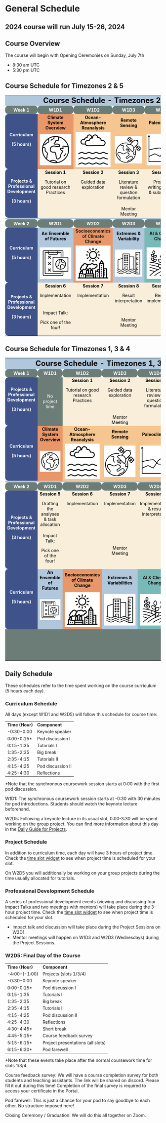 # General Schedule


## 2024 course will run July 15-26, 2024


## Course Overview

The course will begin with Opening Ceremonies on Sunday, July 7th

* 8:30 am UTC
* 5:30 pm UTC


## Course Schedule for Timezones 2 & 5

<table cellspacing="0" cellpadding="0">
  <tr>
   <td colspan="6" bgcolor="#B0C7DC" align="center" ><strong><font color="black" size="5" > Course Schedule - Timezones 2 & 5 </font></strong>
   </td>
  </tr>
  <tr style="color: white; font-weight: bold; margin-top: 1em;">
   <td bgcolor="#6C7D77" align="center" style="border-radius: 10px;padding-top: 5px; padding-bottom: 5px;">Week 1
   </td>
   <td bgcolor="#6C7D77" align="center" style="border-radius: 10px;padding-top: 5px; padding-bottom: 5px;">W1D1
   </td>
   <td bgcolor="#6C7D77" align="center" style="border-radius: 10px;padding-top: 5px; padding-bottom: 5px;">W1D2
   </td>
   <td bgcolor="#6C7D77" align="center" style="border-radius: 10px;padding-top: 5px; padding-bottom: 5px;">W1D3
   </td>
   <td bgcolor="#6C7D77" align="center" style="border-radius: 10px;padding-top: 5px; padding-bottom: 5px;">W1D4
   </td>
   <td bgcolor="#6C7D77" align="center" style="border-radius: 10px;padding-top: 5px; padding-bottom: 5px;">W1D5
   </td>
  </tr>
  <tr>
   <td rowspan="3" bgcolor="#3F538A" align="center" style="color: white; font-weight: bold; border-top-left-radius: 10px; border-bottom-left-radius: 10px;">Curriculum
<p style="color: white; font-weight: bold;">
(5 hours)
   </td>
   <td bgcolor="#E99668" align="center" ><strong><font color="black" > Climate System Overview </font></strong>
   </td>
   <td bgcolor="#F5C690" align="center" ><strong><font color="black" > Ocean-Atmosphere Reanalysis </font></strong>
   </td>
   <td bgcolor="#F5C690" align="center" ><strong><font color="black" > Remote Sensing </font></strong>
   </td>
   <td bgcolor="#F5C690" align="center" ><strong><font color="black" > Paleoclimate </font></strong>
   </td>
   <td bgcolor="#B0C7DC" align="center" ><strong><font color="black" > Climate Modeling </font></strong>
   </td>
  </tr>
  <tr></tr>
   <td bgcolor="#E99668"  align="center" > <img width="150px" src="https://raw.githubusercontent.com/ClimateMatchAcademy/course-content/main/tutorials/Schedule/images/icon_W1D1.png">
   </td>
   <td bgcolor="#F5C690"  align="center" > <img width="150px" src="https://raw.githubusercontent.com/ClimateMatchAcademy/course-content/main/tutorials/Schedule/images/icon_W1D2.png" >
   </td>
   <td bgcolor="#F5C690"  align="center" > <img width="150px" src="https://raw.githubusercontent.com/ClimateMatchAcademy/course-content/main/tutorials/Schedule/images/icon_W1D3.png" />
   </td>
   <td bgcolor="#F5C690"  align="center" > <img width="150px" src="https://raw.githubusercontent.com/ClimateMatchAcademy/course-content/main/tutorials/Schedule/images/icon_W1D4.png" >
   </td>
   <td bgcolor="#B0C7DC"  align="center" > <img width="150px" src="https://raw.githubusercontent.com/ClimateMatchAcademy/course-content/main/tutorials/Schedule/images/icon_W1D5.png" >
   </td>
  </tr>
  <tr>
   <td rowspan="2" bgcolor="#3F538A"  align="center" style="color: white; font-weight: bold; border-top-left-radius: 10px; border-bottom-left-radius: 10px;">Projects & Professional Development
<p style="color: white; font-weight: bold;">
(3 hours)
   </td>
   <td bgcolor="#F9EEDA" style="color:black" align="center" valign="top" ><strong><font color="black"> Session 1 </font></strong>
<p>
<font color="black"> Tutorial on good research Practices </font>
   </td>
   <td bgcolor="#F9EEDA" style="color:black" align="center" valign="top" ><strong><font color="black"> Session 2 </font></strong>
<p>
<font color="black"> Guided data exploration </font>
   </td>
   <td bgcolor="#F9EEDA" style="color:black" align="center" valign="top" ><strong><font color="black"> Session 3 </font></strong>
<p>
<font color="black">Literature review & question formulation</font>
   </td>
   <td bgcolor="#F9EEDA" style="color:black" align="center" valign="top" ><strong><font color="black"> Session 4 </font></strong>
<p>
<font color="black"> Proposal writing, swaps & submission </font>
   </td>
   <td bgcolor="#F9EEDA" style="color:black" align="center" valign="top" ><strong><font color="black"> Session 5 </font></strong>
<p>
<font color="black"> Drafting the analyses & task allocation </font>
   </td>
  </tr>
  <tr>
   <td bgcolor="#F9EEDA" >
   </td>
   <td bgcolor="#F9EEDA" >
   </td>
   </td>
   <td bgcolor="#F9EEDA" align="center" ><font color="black" > Mentor Meeting </font>
   </td>
   <td bgcolor="#F9EEDA" >
   </td>
   <td bgcolor="#F9EEDA" >
   </td>
  </tr>
  <tr>
   <td colspan="6"  bgcolor="#B0C7DC" >
   </td>
  </tr>
  <tr style="color: white; font-weight: bold;">
   <td bgcolor="#6C7D77"  align="center" style="border-radius: 10px;padding-top: 5px; padding-bottom: 5px;">Week 2
   </td>
   <td bgcolor="#6C7D77"  align="center" style="border-radius: 10px;padding-top: 5px; padding-bottom: 5px;">W2D1
   </td>
   <td bgcolor="#6C7D77"  align="center" style="border-radius: 10px;padding-top: 5px; padding-bottom: 5px;">W2D2
   </td>
   <td bgcolor="#6C7D77"  align="center" style="border-radius: 10px;padding-top: 5px; padding-bottom: 5px;">W2D3
   </td>
   <td bgcolor="#6C7D77"  align="center" style="border-radius: 10px;padding-top: 5px; padding-bottom: 5px;">W2D4
   </td>
   <td bgcolor="#6C7D77"  align="center" style="border-radius: 10px;padding-top: 5px; padding-bottom: 5px;">W2D5
   </td>
  </tr>
  <tr>
   <td rowspan="2" bgcolor="#3F538A" align="center" style="color: white; font-weight: bold; border-top-left-radius: 10px; border-bottom-left-radius: 10px;">Curriculum
<p style="color: white; font-weight: bold;">
(5 hours)
   </td>
   <td bgcolor="#B0C7DC"  align="center" ><strong><font color="black"> An Ensemble of Futures </font></strong>
   </td>
   <td bgcolor="#E99668"  align="center" ><strong><font color="black">  </font> Socioeconomics of Climate Change</strong>
   </td>
   <td bgcolor="#B0C7DC"  align="center" ><strong><font color="black"> Extremes & Variability </font></strong>
   </td>
   <td bgcolor="#78BAB8"  align="center" ><strong><font color="black"> </font> AI & Climate Change</strong>
   </td>
   <td bgcolor="#78BAB8"  align="center" ><strong><font color="black"> Project Day </font></strong>
   </td>
  </tr>
  <tr>
   <td bgcolor="#B0C7DC"  align="center" ><img width="150px" src="https://raw.githubusercontent.com/ClimateMatchAcademy/course-content/main/tutorials/Schedule/images/icon_W2D1.png" >
   </td>
   <td bgcolor="#E99668"  align="center" ><img width="150px" src="https://raw.githubusercontent.com/ClimateMatchAcademy/course-content/main/tutorials/Schedule/images/icon_W2D3.png" >
   </td>
   <td bgcolor="#B0C7DC"  align="center" ><img width="150px" src="https://raw.githubusercontent.com/ClimateMatchAcademy/course-content/main/tutorials/Schedule/images/icon_W2D4.png" >
   </td>
   <td bgcolor="#78BAB8"  align="center" ><img width="150px" src="https://raw.githubusercontent.com/ClimateMatchAcademy/course-content/main/tutorials/Schedule/images/icon_W2D5.png" >
   </td>
   <td bgcolor="#78BAB8"  align="center" ><img width="150px" src="https://raw.githubusercontent.com/ClimateMatchAcademy/course-content/main/tutorials/Schedule/images/icon_W2D2.png" >
   </td>
  </tr>
  <tr>
   <td rowspan="2" bgcolor="#3F538A"  align="center" style="color: white; font-weight: bold; border-top-left-radius: 10px; border-bottom-left-radius: 10px;">Projects & Professional Development
<p style="color: white; font-weight: bold">
(3 hours)
   </td>
   <td bgcolor="#F9EEDA" align="center" valign="top" ><strong><font color="black"> Session 6 </font></strong>
<p>
<font color="black"> Implementation </font>
   </td>
   <td bgcolor="#F9EEDA"  align="center" valign="top" ><strong><font color="black"> Session 7 </font></strong>
<p>
<font color="black"> Implementation </font>
   </td>
   <td bgcolor="#F9EEDA" align="center" valign="top" ><strong><font color="black"> Session 8 </font></strong>
<p>
<font color="black"> Result interpretation </font>
   </td>
   <td bgcolor="#F9EEDA" align="center" valign="top" ><strong><font color="black"> Session 9 </font></strong>
<p>
<font color="black"align="center" valign="top" > Results implementation </font>
   </td>
   <td bgcolor="#F9EEDA" align="center" ><font color="black"> Presentation preparation & project submission </font>
<p>
<font color="black">  </font>
   </td>
  </tr>
  <tr>
   <td bgcolor="#F9EEDA" align="center" ><font color="black"> Impact Talk: </font>
<p>
<font color="black"> Pick one of the four! </font>
   </td>
   <td bgcolor="#F9EEDA">
   </td>
   <td bgcolor="#F9EEDA" align="center" ><font color="black"> Mentor Meeting </font>
   </td>
   <td bgcolor="#F9EEDA" >
   </td>
   <td bgcolor="#F9EEDA" align="center" ><font color="black"> Presentations & Closing ceremony </font>
   </td>
  </tr>
</table>


## Course Schedule for Timezones 1, 3 & 4

<table cellspacing="0" cellpadding="0">
  <tr>
   <td colspan="6"  bgcolor="#B0C7DC" align="center" ><strong><font color="black" size="5" > Course Schedule - Timezones 1, 3 & 4</font> </strong>
   </td>
  </tr>
  <tr style="color: white; font-weight: bold; margin-top: 1em;">
   <td bgcolor="#6C7D77" align="center" style="border-radius: 10px;padding-top: 5px; padding-bottom: 5px;">Week 1
   </td>
   <td bgcolor="#6C7D77" align="center" style="border-radius: 10px;padding-top: 5px; padding-bottom: 5px;">W1D1
   </td>
   <td bgcolor="#6C7D77" align="center" style="border-radius: 10px;padding-top: 5px; padding-bottom: 5px;">W1D2
   </td>
   <td bgcolor="#6C7D77" align="center" style="border-radius: 10px;padding-top: 5px; padding-bottom: 5px;">W1D3
   </td>
   <td bgcolor="#6C7D77" align="center" style="border-radius: 10px;padding-top: 5px; padding-bottom: 5px;">W1D4
   </td>
   <td bgcolor="#6C7D77" align="center" style="border-radius: 10px;padding-top: 5px; padding-bottom: 5px;">W1D5
   </td>
  </tr>
  <tr>
   <td rowspan="2" bgcolor="#3F538A" align="center" style="color: white; font-weight: bold; border-top-left-radius: 10px; border-bottom-left-radius: 10px;">Projects & Professional Development
<p>
(3 hours)
   </td>
   <td rowspan="2" bgcolor="#6C7D77" align="center" ><font color="white"> No project time</font>
   </td>
   <td bgcolor="#F9EEDA" align="center" valign="top" ><strong><font color="black"> Session 1</strong>
<p>
<font color="black"> Tutorial on good research Practices</font>
   </td>
   <td bgcolor="#F9EEDA" align="center" valign="top" ><strong><font color="black"> Session 2</font> </strong>
<p>
<font color="black"> Guided data exploration</font>
   </td>
   <td bgcolor="#F9EEDA" align="center" valign="top" ><strong><font color="black"> Session 3</font> </strong>
<p>
<font color="black"> Literature review & question formulation</font>
   </td>
   <td bgcolor="#F9EEDA" align="center" valign="top" ><strong><font color="black"> Session 4</font> </strong>
<p>
<font color="black"> Proposal writing, swaps & submission</font>
   </td>
  </tr>
  <tr>
   <td bgcolor="#F9EEDA" >
   </td>
   <td bgcolor="#F9EEDA" align="center" ><font color="black"> Mentor Meeting </font>
   </td>
   <td bgcolor="#F9EEDA">
   </td>
   <td bgcolor="#F9EEDA" >
   </td>
  </tr>
  <tr>
   <td rowspan="2" bgcolor="#3F538A" align="center" style="color: white; font-weight: bold; border-top-left-radius: 10px; border-bottom-left-radius: 10px;">Curriculum
<p>
(5 hours)
   </td>
   <td bgcolor="#E99668" align="center" ><strong><font color="black"> Climate System Overview</font> </strong>
   </td>
   <td bgcolor="#F5C690" align="center" ><strong><font color="black"> Ocean-Atmosphere Reanalysis</font> </strong>
   </td>
   <td bgcolor="#F5C690" align="center" ><strong><font color="black"> Remote Sensing</font> </strong>
   </td>
   <td bgcolor="#F5C690" align="center" ><strong><font color="black"> Paleoclimate</font> </strong>
   </td>
   <td bgcolor="#B0C7DC" align="center" ><strong><font color="black"> Climate Modeling</font> </strong>
   </td>
  </tr>
  <tr>
   <td bgcolor="#E99668" align="center" ><img width="150px" src="https://raw.githubusercontent.com/ClimateMatchAcademy/course-content/main/tutorials/Schedule/images/icon_W1D1.png" >
   </td>
   <td bgcolor="#F5C690" align="center" ><img width="150px" src="https://raw.githubusercontent.com/ClimateMatchAcademy/course-content/main/tutorials/Schedule/images/icon_W1D2.png" >
   </td>
   <td bgcolor="#F5C690" align="center" ><img width="150px" src="https://raw.githubusercontent.com/ClimateMatchAcademy/course-content/main/tutorials/Schedule/images/icon_W1D3.png" >
   </td>
   <td bgcolor="#F5C690" align="center" ><img width="150px" src="https://raw.githubusercontent.com/ClimateMatchAcademy/course-content/main/tutorials/Schedule/images/icon_W1D4.png" >
   </td>
   <td bgcolor="#B0C7DC" align="center" ><img width="150px" src="https://raw.githubusercontent.com/ClimateMatchAcademy/course-content/main/tutorials/Schedule/images/icon_W1D5.png" >
   </td>
  </tr>
  <tr>
   <td colspan="6"  bgcolor="#B0C7DC" >
   </td>
  </tr>
<tr style="color: white; font-weight: bold;">
   <td bgcolor="#6C7D77"  align="center" style="border-radius: 10px;padding-top: 5px; padding-bottom: 5px;">Week 2
   </td>
   <td bgcolor="#6C7D77"  align="center" style="border-radius: 10px;padding-top: 5px; padding-bottom: 5px;">W2D1
   </td>
   <td bgcolor="#6C7D77"  align="center" style="border-radius: 10px;padding-top: 5px; padding-bottom: 5px;">W2D2
   </td>
   <td bgcolor="#6C7D77"  align="center" style="border-radius: 10px;padding-top: 5px; padding-bottom: 5px;">W2D3
   </td>
   <td bgcolor="#6C7D77"  align="center" style="border-radius: 10px;padding-top: 5px; padding-bottom: 5px;">W2D4
   </td>
   <td bgcolor="#6C7D77"  align="center" style="border-radius: 10px;padding-top: 5px; padding-bottom: 5px;">W2D5
   </td>
  </tr>
  <tr>
   <td rowspan="2" bgcolor="#3F538A" align="center" style="color: white; font-weight: bold; border-top-left-radius: 10px; border-bottom-left-radius: 10px;">Projects & Professional Development
<p>
(3 hours)
   </td>
   <td bgcolor="#F9EEDA" align="center" valign="top" ><strong><font color="black"> Session 5</font> </strong>
<p>
<font color="black"> Drafting the analyses & task allocation</font>
   </td>
   <td bgcolor="#F9EEDA" align="center" valign="top" ><strong><font color="black"> Session 6</font> </strong>
<p>
<font color="black"> Implementation</font>
   </td>
   <td bgcolor="#F9EEDA" align="center" valign="top" ><strong><font color="black"> Session 7</font> </strong>
<p>
<font color="black"> Implementation</font>
   </td>
   <td bgcolor="#F9EEDA" align="center" valign="top" ><strong><font color="black"> Session 8</font> </strong>
<p>
<font color="black"> Implementation & result interpretation</font>
   </td>
   <td bgcolor="#F9EEDA" align="center" valign="top" ><strong><font color="black"> Session 9 </font> </strong>
     <p>
<font color="black"> Project Day</font>
   </td>
  </tr>
  <tr>
   <td bgcolor="#F9EEDA" align="center" ><font color="black"> Impact Talk: </font>
<p>
<font color="black"> Pick one of the four!</font>
   </td>
   <td bgcolor="#F9EEDA" > 
   </td>
   <td bgcolor="#F9EEDA" align="center" ><font color="black"> Mentor Meeting </font>
   </td>
   <td bgcolor="#F9EEDA">
   </td>
   <td bgcolor="#F9EEDA" >
   </td>
  </tr>
  <tr>
   <td rowspan="2" bgcolor="#3F538A" align="center" style="color: white; font-weight: bold; border-top-left-radius: 10px; border-bottom-left-radius: 10px;">Curriculum
<p>
(5 hours)
   </td>
   <td bgcolor="#B0C7DC" align="center" ><strong><font color="black"> An Ensemble of Futures </font> </strong>
   </td>
   <td bgcolor="#E99668" align="center" ><strong><font color="black"> Socioeconomics of Climate Change </font> </strong>
   </td>
   <td bgcolor="#B0C7DC" align="center" ><strong><font color="black"> Extremes & Variabilities</font> </strong>
   </td>
   <td bgcolor="#78BAB8" align="center" ><strong><font color="black"> </font> AI & Climate Change </strong>
   </td>
   <td bgcolor="#78BAB8" align="center" ><strong><font color="black"> </font> Presentation preparation & project submission </strong>
   </td>
  </tr>
  <tr>
   <td bgcolor="#B0C7DC" align="center" ><img width="150px" src="https://raw.githubusercontent.com/ClimateMatchAcademy/course-content/main/tutorials/Schedule/images/icon_W2D1.png" >
   </td>
   <td bgcolor="#E99668" align="center" ><img width="150px" src="https://raw.githubusercontent.com/ClimateMatchAcademy/course-content/main/tutorials/Schedule/images/icon_W2D3.png" >
   </td>
   <td bgcolor="#B0C7DC" align="center" ><img width="150px" src="https://raw.githubusercontent.com/ClimateMatchAcademy/course-content/main/tutorials/Schedule/images/icon_W2D4.png" >
   </td>
   <td bgcolor="#78BAB8" align="center" ><img width="150px" src="https://raw.githubusercontent.com/ClimateMatchAcademy/course-content/main/tutorials/Schedule/images/icon_W2D5.png" >
   </td>
   <td bgcolor="#78BAB8" align="center" ><img width="150px" src="https://raw.githubusercontent.com/ClimateMatchAcademy/course-content/main/tutorials/Schedule/images/icon_W2D2.png" >
   </td>
  </tr>
  <tr>
   <td bgcolor="#6C7D77" >
   </td>
   <td bgcolor="#6C7D77" >
   </td>
   <td bgcolor="#6C7D77" >
   </td>
   <td bgcolor="#6C7D77" >
   </td>
   <td bgcolor="#6C7D77" >
   </td>
   <td bgcolor="#F9EEDA" align="center" ><font color="black"> Presentations &
<p>
<font color="black"> Closing ceremony
   </td>
  </tr>
</table>



## Daily Schedule

These schedules refer to the time spent working on the course curriculum (5 hours each day).


### Curriculum Schedule

All days (except W1D1 and W2D5) will follow this schedule for course time:


<table>
  <tr>
   <td><strong>Time (Hour)</strong>
   </td>
   <td><strong>Component</strong>
   </td>
  </tr>
  <tr>
   <td>-0:30-0:00
   </td>
   <td>Keynote speaker
   </td>
  </tr>
  <tr>
   <td>0:00-0:15*
   </td>
   <td>Pod discussion I
   </td>
  </tr>
  <tr>
   <td>0:15-1:35
   </td>
   <td>Tutorials I
   </td>
  </tr>
  <tr>
   <td>1:35-2:35
   </td>
   <td>Big break
   </td>
  </tr>
  <tr>
   <td>2:35-4:15
   </td>
   <td>Tutorials II
   </td>
  </tr>
  <tr>
   <td>4:15-4:25
   </td>
   <td>Pod discussion II
   </td>
  </tr>
  <tr>
   <td>4:25-4:30
   </td>
   <td>Reflections
   </td>
  </tr>
</table>



*Note that the synchronous coursework session starts at 0:00 with the first pod discussion.

W1D1: The synchronous coursework session starts at -0:30 with 30 minutes for pod introductions. Students should watch the keynote lecture beforehand.

W2D5: Following a keynote lecture in its usual slot, 0:00-3:30 will be spent working on the group project. You can find more information about this day in the [Daily Guide for Projects](https://climatematchacademy.github.io/projects/docs/project_guidance.html#project-day-w2d2).


### Project Schedule

In addition to curriculum time, each day will have 3 hours of project time. Check the [time slot widget](https://climatematchacademy.github.io/widgets/tz.html) to see when project time is scheduled for your slot.

On W2D5 you will additionally be working on your group projects during the time usually allocated for tutorials.


### Professional Development Schedule


A series of professional development events (viewing and discussing four Impact Talks and two meetings with mentors) will take place during the 3-hour project time. Check the [time slot widget](https://climatematchacademy.github.io/widgets/tz.html) to see when project time is scheduled for your slot.


* Impact talk and discussion will take place during the Project Sessions on W2D1.
* Mentor meetings will happen on W1D3 and W2D3 (Wednesdays) during the Project Sessions. 


### W2D5: Final Day of the Course


<table>
  <tr>
   <td><strong>Time (Hour)</strong>
   </td>
   <td><strong>Component</strong>
   </td>
  </tr>
  <tr>
   <td>-4:00-(-1:00)
   </td>
   <td>Projects (slots 1/3/4)
   </td>
  </tr>
  <tr>
   <td>-0:30-0:00
   </td>
   <td>Keynote speaker
   </td>
  </tr>
  <tr>
   <td>0:00-0:15*
   </td>
   <td>Pod discussion I
   </td>
  </tr>
  <tr>
   <td>0:15-1:35
   </td>
   <td>Tutorials I
   </td>
  </tr>
  <tr>
   <td>1:35-2:35
   </td>
   <td>Big break
   </td>
  </tr>
  <tr>
   <td>2:35-4:15
   </td>
   <td>Tutorials II
   </td>
  </tr>
  <tr>
   <td>4:15-4:25
   </td>
   <td>Pod discussion II
   </td>
  </tr>
  <tr>
   <td>4:25-4:30
   </td>
   <td>Reflections
   </td>
  </tr>
  <tr>
   <td>4:30-4:45*
   </td>
   <td>Short break
   </td>
  </tr>
  <tr>
   <td>4:45-5:15*
   </td>
   <td>Course feedback survey
   </td>
  </tr>
  <tr>
   <td>5:15-6:15*
   </td>
   <td>Project presentations (all slots)
   </td>
  </tr>
  <tr>
   <td>6:15-6:30*
   </td>
   <td>Pod farewell
   </td>
  </tr>
</table>


*Note that these events take place after the normal coursework time for slots 1/3/4.

Course feedback survey: We will have a course completion survey for both students and teaching assistants. The link will be shared on discord. Please fill it out during this time! Completion of the final survey is required to access your certificate in the Portal. 

Pod farewell: This is just a chance for your pod to say goodbye to each other. No structure imposed here!

Closing Ceremony / Graduation: We will do this all together on Zoom. 

